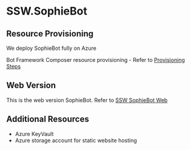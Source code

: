 # SSW.SophieBot

## Resource Provisioning

We deploy SophieBot fully on Azure

Bot Framework Composer resource provisioning - Refer to [Provisioning Steps](src/BotProvisionScripts/README.MD)

## Web Version

This is the web version SophieBot. Refer to [SSW SophieBot Web](src/SSW.SophieBot.Web/README.md)

## Additional Resources

-   Azure KeyVault
-   Azure storage account for static website hosting
